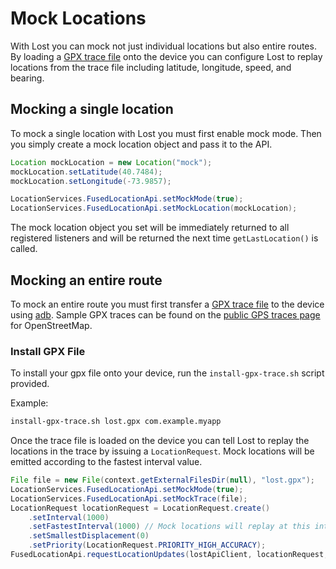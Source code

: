 # Mock Locations

With Lost you can mock not just individual locations but also entire routes. By loading a [GPX trace file](http://www.topografix.com/gpx.asp) onto the device you can configure Lost to replay locations from the trace file including latitude, longitude, speed, and bearing.

## Mocking a single location
To mock a single location with Lost you must first enable mock mode. Then you simply create a mock location object and pass it to the API.

```java
Location mockLocation = new Location("mock");
mockLocation.setLatitude(40.7484);
mockLocation.setLongitude(-73.9857);

LocationServices.FusedLocationApi.setMockMode(true);
LocationServices.FusedLocationApi.setMockLocation(mockLocation);
```

The mock location object you set will be immediately returned to all registered listeners and will be returned the next time `getLastLocation()` is called.

## Mocking an entire route
To mock an entire route you must first transfer a [GPX trace file](http://www.topografix.com/gpx.asp) to the device using [adb](http://developer.android.com/tools/help/adb.html). Sample GPX traces can be found on the [public GPS traces page](http://www.openstreetmap.org/traces) for OpenStreetMap.

### Install GPX File
To install your gpx file onto your device, run the `install-gpx-trace.sh` script provided.

Example:

```bash
install-gpx-trace.sh lost.gpx com.example.myapp
```

Once the trace file is loaded on the device you can tell Lost to replay the locations in the trace by issuing a `LocationRequest`. Mock locations will be emitted according to the fastest interval value.

```java
File file = new File(context.getExternalFilesDir(null), "lost.gpx");
LocationServices.FusedLocationApi.setMockMode(true);
LocationServices.FusedLocationApi.setMockTrace(file);
LocationRequest locationRequest = LocationRequest.create()
    .setInterval(1000)
    .setFastestInterval(1000) // Mock locations will replay at this interval.
    .setSmallestDisplacement(0)
    .setPriority(LocationRequest.PRIORITY_HIGH_ACCURACY);
FusedLocationApi.requestLocationUpdates(lostApiClient, locationRequest, locationListener);
```
